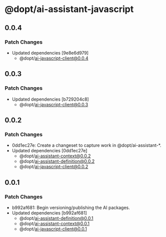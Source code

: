 # @dopt/ai-assistant-javascript

## 0.0.4

### Patch Changes

- Updated dependencies [9e8e6d979]
  - @dopt/ai-javascript-client@0.0.4

## 0.0.3

### Patch Changes

- Updated dependencies [b729204c8]
  - @dopt/ai-javascript-client@0.0.3

## 0.0.2

### Patch Changes

- 0dd1ec27e: Create a changeset to capture work in @dopt/ai-assistant-\*.
- Updated dependencies [0dd1ec27e]
  - @dopt/ai-assistant-context@0.0.2
  - @dopt/ai-assistant-definition@0.0.2
  - @dopt/ai-javascript-client@0.0.2

## 0.0.1

### Patch Changes

- b992af681: Begin versioning/publishing the AI packages.
- Updated dependencies [b992af681]
  - @dopt/ai-assistant-definition@0.0.1
  - @dopt/ai-assistant-context@0.0.1
  - @dopt/ai-javascript-client@0.0.1

